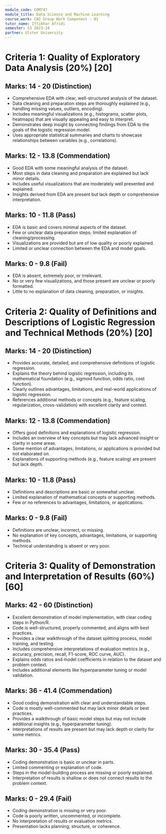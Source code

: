 ```yaml
---
module_code: COM747
module_title: Data Science and Machine Learning
course_work: CW2 Group Work Component - 01
tutor_name: Iftikhar Afridi 
semester: S3 2023-24
partner: Ulster University
---
```


# Criteria 1: Quality of Exploratory Data Analysis (20%) [20]
## Marks: 14 - 20 (Distinction)
- Comprehensive EDA with clear, well-structured analysis of the dataset.  
- Data cleaning and preparation steps are thoroughly explained (e.g., handling missing values, outliers, encoding).  
- Includes meaningful visualizations (e.g., histograms, scatter plots, heatmaps) that are visually appealing and easy to interpret.  
- Demonstrates deep insight by connecting findings from EDA to the goals of the logistic regression model.  
- Uses appropriate statistical summaries and charts to showcase relationships between variables (e.g., correlations).  

## Marks: 12 - 13.8 (Commendation)
- Good EDA with some meaningful analysis of the dataset.  
- Most steps in data cleaning and preparation are explained but lack minor details.  
- Includes useful visualizations that are moderately well presented and explained.  
- Insights derived from EDA are present but lack depth or comprehensive interpretation.  

## Marks: 10 - 11.8 (Pass)
- EDA is basic and covers minimal aspects of the dataset.  
- Few or unclear data preparation steps; limited explanation of cleaning/processing.  
- Visualizations are provided but are of low quality or poorly explained.  
- Limited or unclear connection between the EDA and model goals.  

## Marks: 0 - 9.8 (Fail)
- EDA is absent, extremely poor, or irrelevant.  
- No or very few visualizations, and those present are unclear or poorly formatted.  
- Little to no explanation of data cleaning, preparation, or insights.  


# Criteria 2: Quality of Definitions and Descriptions of Logistic Regression and Technical Methods (20%) [20]
## Marks: 14 - 20 (Distinction)
- Provides accurate, detailed, and comprehensive definitions of logistic regression.  
- Explains the theory behind logistic regression, including its mathematical foundation (e.g., sigmoid function, odds ratio, cost function).  
- Clearly outlines advantages, limitations, and real-world applications of logistic regression.  
- References additional methods or concepts (e.g., feature scaling, regularization, cross-validation) with excellent clarity and context.  

## Marks: 12 - 13.8 (Commendation)
- Offers good definitions and explanations of logistic regression.  
- Includes an overview of key concepts but may lack advanced insight or clarity in some areas.  
- Some mention of advantages, limitations, or applications is provided but not elaborated on.  
- Explanations of supporting methods (e.g., feature scaling) are present but lack depth.  

## Marks: 10 - 11.8 (Pass)
- Definitions and descriptions are basic or somewhat unclear.  
- Limited explanation of mathematical concepts or supporting methods.  
- Few or no references to advantages, limitations, or applications.  

## Marks: 0 - 9.8 (Fail)
- Definitions are unclear, incorrect, or missing.  
- No explanation of key concepts, advantages, limitations, or supporting methods.  
- Technical understanding is absent or very poor.  

# Criteria 3: Quality of Demonstration and Interpretation of Results (60%) [60]
## Marks: 42 - 60 (Distinction)
- Excellent demonstration of model implementation, with clear coding steps in Python/R.  
- Code is well-structured, properly commented, and aligns with best practices.  
- Provides a clear walkthrough of the dataset splitting process, model training, and testing.  
- Includes comprehensive interpretations of evaluation metrics (e.g., accuracy, precision, recall, F1-score, ROC curve, AUC).  
- Explains odds ratios and model coefficients in relation to the dataset and problem context.  
- Includes additional elements like hyperparameter tuning or model validation.  

## Marks: 36 - 41.4 (Commendation)
- Good coding demonstration with clear and understandable steps.  
- Code is mostly well-commented but may lack minor details or best practices.  
- Provides a walkthrough of basic model steps but may not include additional insights (e.g., hyperparameter tuning).  
- Interpretations of results are present but may lack depth or clarity for some metrics.  

## Marks: 30 - 35.4 (Pass)
- Coding demonstration is basic or unclear in parts.  
- Limited commenting or explanation of code.  
- Steps in the model-building process are missing or poorly explained.  
- Interpretation of results is shallow or does not connect results to the problem context.  

## Marks: 0 - 29.4 (Fail)
- Coding demonstration is missing or very poor.  
- Code is poorly written, uncommented, or incomplete.  
- No interpretation of results or evaluation metrics.  
- Presentation lacks planning, structure, or coherence.  
